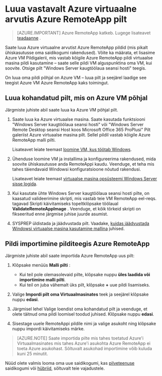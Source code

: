 <properties
    pageTitle="Azure RemoteApp pilt, mis on Azure VM põhjal luua | Microsoft Azure'i"
    description="Saate teada, kuidas luua pilt Azure RemoteApp alustades on Azure virtuaalse masina järgi."
    services="remoteapp"
    documentationCenter=""
    authors="lizap"
    manager="mbaldwin" />

<tags
    ms.service="remoteapp"
    ms.workload="compute"
    ms.tgt_pltfrm="na"
    ms.devlang="na"
    ms.topic="article"
    ms.date="08/15/2016" 
    ms.author="elizapo" />



# <a name="create-a-azure-remoteapp-image-based-on-an-azure-virtual-machine"></a>Luua vastavalt Azure virtuaalne arvutis Azure RemoteApp pilt

> [AZURE.IMPORTANT]
> Azure RemoteApp katkeb. Lugege lisateavet [teadaanne](https://go.microsoft.com/fwlink/?linkid=821148) .

Saate luua Azure virtuaalne arvutist Azure RemoteApp pildid (mis pikalt ühiskasutusse oma saidikogumi rakendused). Võite ka määrata, et lisasime Azure VM Pildigalerii, mis vastab kõigile Azure RemoteApp pildi virtuaalse masina pildi kasutamine – saate selle pildi VM alguspunktina oma VM, kui soovite. Otsige pilt "Windows Server kaugtöölaua seansi hosti" teegis.

On luua oma pildi põhjal on Azure VM – luua pilt ja seejärel laadige see teegist Azure VM Azure RemoteApp kaks toimingut.

## <a name="create-a-custom-image-based-on-an-azure-vm"></a>Luua kohandatud pilt, mis on Azure VM põhjal

Järgmiste juhiste abil saate luua ka Azure VM põhjal pilt.

1. Saate luua ka Azure virtuaalse masina. Saate kasutada funktsiooni "Windows Server kaugtöölaua seansi hosti" või "Windows Server Remote Desktop seansi Host koos Microsoft Office 365 ProPlusi" Pilt galeriist Azure virtuaalse masina pilt. Sellel pildil vastab kõigile Azure RemoteApp malli pilti.

    Lisateavet leiate teemast [loomine VM, kus töötab Windows](../virtual-machines/virtual-machines-windows-hero-tutorial.md).

2. Ühenduse loomine VM ja installima ja konfigureerima rakendused, mida soovite ühiskasutusse anda RemoteAppi kaudu. Veenduge, et teha mis tahes täiendavaid Windowsi konfiguratsioone nõutud rakendusi.

    Lisateavet leiate teemast [virtuaalse masina opsüsteemi Windows Server sisse logida](../virtual-machines/virtual-machines-windows-classic-connect-logon.md).

3. Kui kasutate ühte Windows Server kaugtöölaua seansi hosti pilte, on kaasatud valideerimine skripti, mis vastab teie VM RemoteApp eel-reqs. tagavad Skripti käivitamiseks topeltklõpsake töölaual **ValidateRemoteAppImage** . Veenduge, et kõik tõrkeid skripti on fikseeritud enne järgmise juhise juurde asumist.

4. SYSPREP üldistada ja jäädvustada pilt. Vaadake, [kuidas jäädvustada Windowsi virtuaalse masina kasutamine mallina](../virtual-machines/virtual-machines-windows-classic-capture-image.md) juhised.



## <a name="import-the-image-into-the-azure-remoteapp-image-library"></a>Pildi importimine pilditeegis Azure RemoteApp

Järgmiste juhiste abil saate importida Azure RemoteApp uus pilt:

1. Klõpsake menüüs **Malli pilti** :
    - Kui teil pole olemasolevaid pilte, klõpsake nuppu **üles laadida või importimine malli pilti**.
    - Kui teil on juba vähemalt üks pilt, klõpsake **+** uue pildi lisamiseks.

2. Valige **Impordi pilt oma Virtuaalmasinates** teek ja seejärel klõpsake nuppu **edasi**.

3. Järgmisel lehel Valige loendist oma kohandatud pilt ja veenduge, et olete täitnud oma pildi loomisel toodud juhised. Klõpsake nuppu **edasi**.
4. Sisestage uuele RemoteAppi pildile nimi ja valige asukoht ning klõpsake nuppu impordi käivitamiseks märke.

> [AZURE.NOTE] Saate importida pilte mis tahes toetatud Azure'i Virtuaalmasinates mis tahes Azure'i asukohta Azure RemoteApp ei toeta Azure asukohast. Sõltuvalt asukohad importimine võib kuluda kuni 25 minutit.

Nüüd olete valmis looma oma uue saidikogumi, kas [pilveteenuse](remoteapp-create-cloud-deployment.md) saidikogumi või [hübriid](remoteapp-create-hybrid-deployment.md), sõltuvalt teie vajadustele.
